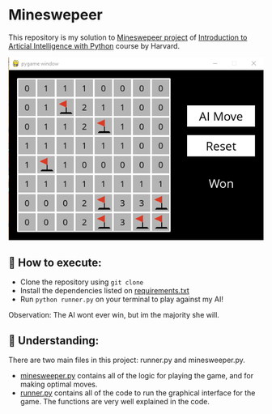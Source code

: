 # Mineswepeer
This repository is my solution to [Mineswepeer project](https://cs50.harvard.edu/ai/2020/projects/1/minesweeper/) of [Introduction to Articial Intelligence with Python](https://learning.edx.org/course/course-v1:HarvardX+CS50AI+1T2020/home) course by Harvard.

<p align="center">
  <img src="/assets/won.png" />
</p>

## 🚀 How to execute:
- Clone the repository using ```git clone``` 
- Install the dependencies listed on [requirements.txt](/requirements.txt)
- Run ```python runner.py``` on your terminal to play against my AI!

Observation: The AI wont ever win, but im the majority she will.

## 🔎 Understanding:
There are two main files in this project: runner.py and minesweeper.py.
- [minesweeper.py](/minesweeper.py) contains all of the logic for playing the game, and for making optimal moves. 
- [runner.py](/runner.py) contains all of the code to run the graphical interface for the game.
The functions are very well explained in the code.
